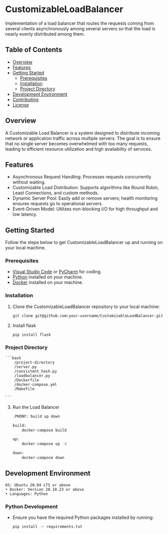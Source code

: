 # CustomizableLoadBalancer

Implementation of a load balancer that routes the requests coming from several clients asynchronously
among several servers so that the load is nearly evenly distributed among them.

## Table of Contents
- [Overview](#overview)
- [Features](#features)
- [Getting Started](#getting-started)
  - [Prerequisites](#prerequisites)
  - [Installation](#installation)
  - [Project Directory](#project-directory)
- [Development Environment](#development-environment)
- [Contributing](#contributing)
- [License](#license)

## Overview
A Customizable Load Balancer is a system designed to distribute incoming network or application traffic across multiple servers. The goal is to ensure that no single server becomes overwhelmed with too many requests, leading to efficient resource utilization and high availability of services.

## Features
- Asynchronous Request Handling: Processes requests concurrently without waiting.
- Customizable Load Distribution: Supports algorithms like Round Robin, Least Connections, and custom methods.
- Dynamic Server Pool: Easily add or remove servers; health monitoring ensures requests go to operational servers.
- Event-Driven Model: Utilizes non-blocking I/O for high throughput and low latency.

## Getting Started
Follow the steps below to get CustomizableLoadBalancer up and running on your local machine.

### Prerequisites
- [Visual Studio Code](https://code.visualstudio.com/) or [PyCharm](https://www.jetbrains.com/pycharm/) for coding.
- [Python](https://www.python.org/) installed on your machine.
- [Docker](https://docs.docker.com/desktop/install/windows-install/) installed on your machine.


### Installation
1. Clone the CustomizableLoadBalancer repository to your local machine:
    ```bash
    git clone git@github.com:your-username/CustomizableLoadBalancer.git
    ```
2. Install flask
    ```bash
    pip install flask
    ```

### Project Directory
    ```bash
    	/project-directory
  		/server.py
  		/consistent_hash.py
  		/loadbalancer.py
  		/Dockerfile
  		/docker-compose.yml
  		/Makefile

    ```




3. Run the Load Balancer
    ```bash
    .PHONY: build up down

	build:
		docker-compose build

	up:
		docker-compose up -d

	down:
		docker-compose down
    ```
## Development Environment
	OS: Ubuntu 20.04 LTS or above
	• Docker: Version 20.10.23 or above
	• Languages: Python



### Python Development
- Ensure you have the required Python packages installed by running:
  ```bash
  pip install -r requirements.txt
  ```
